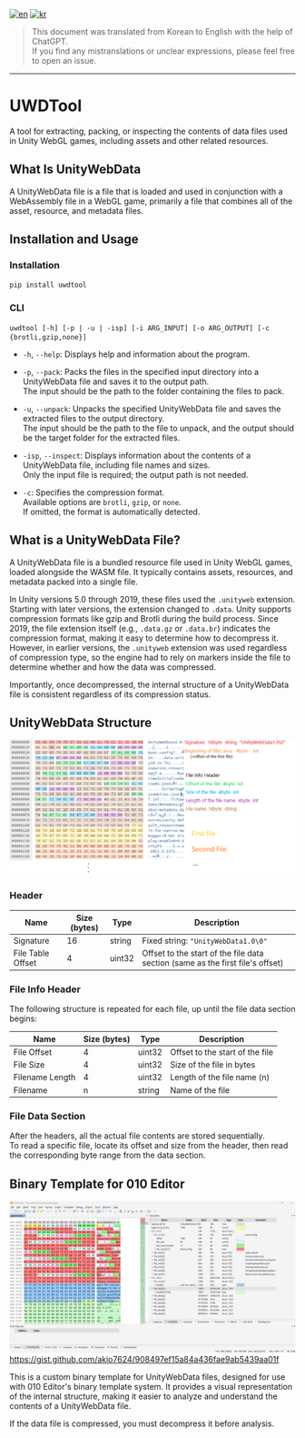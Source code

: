 [![en](https://img.shields.io/badge/lang-en-red.svg)](README.md)
[![kr](https://img.shields.io/badge/lang-kr-green.svg)](README.kr.md)

> This document was translated from Korean to English with the help of ChatGPT.<br>
> If you find any mistranslations or unclear expressions, please feel free to open an issue.

---

# UWDTool
A tool for extracting, packing, or inspecting the contents of data files used in Unity WebGL games, including assets and other related resources.

## What Is UnityWebData
A UnityWebData file is a file that is loaded and used in conjunction with a WebAssembly file in a WebGL game, primarily a file that combines all of the asset, resource, and metadata files.

## Installation and Usage
### Installation
```
pip install uwdtool
```

### CLI
```
uwdtool [-h] [-p | -u | -isp] [-i ARG_INPUT] [-o ARG_OUTPUT] [-c {brotli,gzip,none}]
```

* `-h`, `--help`: Displays help and information about the program.

* `-p`, `--pack`: Packs the files in the specified input directory into a UnityWebData file and saves it to the output path.  
  The input should be the path to the folder containing the files to pack.
* `-u`, `--unpack`: Unpacks the specified UnityWebData file and saves the extracted files to the output directory.  
  The input should be the path to the file to unpack, and the output should be the target folder for the extracted files.
* `-isp`, `--inspect`: Displays information about the contents of a UnityWebData file, including file names and sizes.  
  Only the input file is required; the output path is not needed.

* `-c`: Specifies the compression format.  
  Available options are `brotli`, `gzip`, or `none`.  
  If omitted, the format is automatically detected.

## What is a UnityWebData File?

A UnityWebData file is a bundled resource file used in Unity WebGL games, loaded alongside the WASM file. It typically contains assets, resources, and metadata packed into a single file.

In Unity versions 5.0 through 2019, these files used the `.unityweb` extension. Starting with later versions, the extension changed to `.data`. Unity supports compression formats like gzip and Brotli during the build process. Since 2019, the file extension itself (e.g., `.data.gz` or `.data.br`) indicates the compression format, making it easy to determine how to decompress it. However, in earlier versions, the `.unityweb` extension was used regardless of compression type, so the engine had to rely on markers inside the file to determine whether and how the data was compressed.

Importantly, once decompressed, the internal structure of a UnityWebData file is consistent regardless of its compression status.

## UnityWebData Structure
![unitywebdata_format.png](img/unitywebdata_format.png)

### Header
| Name          | Size (bytes) | Type    | Description                                                                 |
|---------------|--------------|---------|-----------------------------------------------------------------------------|
| Signature     | 16           | string  | Fixed string: `"UnityWebData1.0\0"`                                        |
| File Table Offset | 4        | uint32  | Offset to the start of the file data section (same as the first file's offset) |

### File Info Header  
The following structure is repeated for each file, up until the file data section begins:

| Name           | Size (bytes) | Type    | Description                          |
|----------------|--------------|---------|--------------------------------------|
| File Offset    | 4            | uint32  | Offset to the start of the file      |
| File Size      | 4            | uint32  | Size of the file in bytes            |
| Filename Length| 4            | uint32  | Length of the file name (n)          |
| Filename       | n            | string  | Name of the file                     |

### File Data Section  
After the headers, all the actual file contents are stored sequentially.  
To read a specific file, locate its offset and size from the header, then read the corresponding byte range from the data section.

## Binary Template for 010 Editor  
![uwd010template.png](img/uwd010template.png)  
<https://gist.github.com/akio7624/908497ef15a84a436fae9ab5439aa01f>

This is a custom binary template for UnityWebData files, designed for use with 010 Editor's binary template system. It provides a visual representation of the internal structure, making it easier to analyze and understand the contents of a UnityWebData file.

If the data file is compressed, you must decompress it before analysis.

